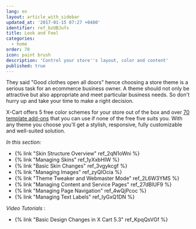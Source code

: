 ```yaml
---
lang: en
layout: article_with_sidebar
updated_at: '2017-01-15 07:27 +0400'
identifier: ref_bzUBJufx
title: Look and Feel
categories:
  - home
order: 70
icon: paint brush
description: 'Control your store''s layout, color and content'
published: true
---
```

They said "Good clothes open all doors" hence choosing a store theme is a serious task for an ecommerce business owner. A theme should not only be attractive but also appropriate and meet particular business needs. So don't hurry up and take your time to make a right decision.

X-Cart offers 5 free color schemes for your store out of the box and over [70 template add-ons](https://market.x-cart.com/ecommerce-templates/ "Look and feel") that you can use if none of the free five suits you. With any theme you choose you'll get a stylish, responsive, fully customizable and well-suited solution. 

_In this section:_

*   {% link "Skin Structure Overview" ref_2qN1oWni %}
*   {% link "Managing Skins" ref_1yXxbHIW %}
*   {% link "Basic Skin Changes" ref_3vgykcgf %}
*   {% link "Managing Images" ref_zyQIOcia %}
*   {% link "Theme Tweaker and Webmaster Mode" ref_2L6W3YMS %}
*   {% link "Managing Content and Service Pages" ref_27dBlUF9 %}
*   {% link "Managing Page Navigation" ref_4wQjPcoc %}
*   {% link "Managing Text Labels" ref_IyGxQ1DN %}



_Video Tutorials_ :
*   {% link "Basic Design Changes in X Cart 5.3" ref_KpqQsVGf %}
